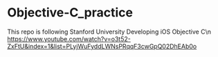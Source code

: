 # Objective-C_practice

This repo is following Stanford University Developing iOS Objective C\n
https://www.youtube.com/watch?v=o3t52-ZxFtU&index=1&list=PLyjWuFyddLWNsPRqqF3cwGpQ02DhEAb0o

